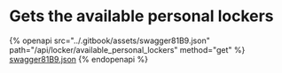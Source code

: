 # Gets the available personal lockers

{% openapi src="../.gitbook/assets/swagger81B9.json" path="/api/locker/available_personal_lockers" method="get" %}
[swagger81B9.json](../.gitbook/assets/swagger81B9.json)
{% endopenapi %}

